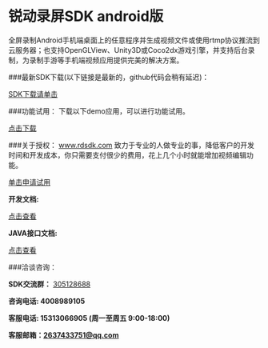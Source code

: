 # 锐动录屏SDK android版

全屏录制Android手机端桌面上的任意程序并生成视频文件或使用rtmp协议推流到云服务器；也支持OpenGLView、Unity3D或Coco2dx游戏引擎，并支持后台录制，为录制手游等手机端视频应用提供完美的解决方案。

###最新SDK下载(以下链接是最新的，github代码会稍有延迟)：

[SDK下载请单击](http://d.56show.com/rdsdk/private/pack/rd_screen_android_20170612.zip)

###功能试用：
下载以下demo应用，可以进行功能试用。

[点击下载](https://raw.githubusercontent.com/rdsdk/rdScreenRecordSDK-for-Android/master/RdRecSDKDemo-release.apk)

###关于授权：
www.rdsdk.com 致力于专业的人做专业的事，降低客户的开发时间和开发成本，你只需要支付很少的费用，花上几个小时就能增加视频编辑功能。

[单击申请试用](http://www.rdsdk.com/home/business/registers)

**开发文档:**

[点击查看](https://rdsdk.github.io/rdScreenRecordSDK-for-Android/Android%E9%94%90%E5%8A%A8%E6%89%8B%E6%9C%BA%E5%BD%95%E5%B1%8FSDK%E6%96%87%E6%A1%A3.pdf)

**JAVA接口文档:**

[点击查看](https://rdsdk.github.io/rdScreenRecordSDK-for-Android/RdRecSDK/docs/RdRecSDK/index.html)

###洽谈咨询：

**SDK交流群：** [305128688](http://shang.qq.com/wpa/qunwpa?idkey=bb9ac035ffa2d930719535a3b5d4542a780bb0f94613385fd93c996ee816ef05)

**咨询电话: 4008989105**

**客服电话: 15313066905 (周一至周五 9:00-18:00)**

**客服邮箱：<2637433751@qq.com>**
